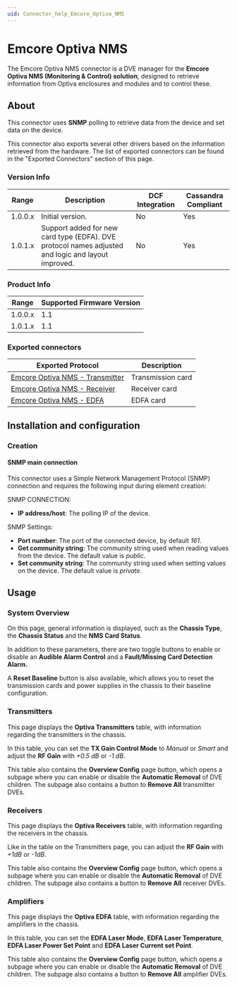 ```yaml
---
uid: Connector_help_Emcore_Optiva_NMS
---
```


# Emcore Optiva NMS

The Emcore Optiva NMS connector is a DVE manager for the **Emcore Optiva NMS (Monitoring & Control) solution**, designed to retrieve information from Optiva enclosures and modules and to control these.

## About

This connector uses **SNMP** polling to retrieve data from the device and set data on the device.

This connector also exports several other drivers based on the information retrieved from the hardware. The list of exported connectors can be found in the "Exported Connectors" section of this page.

### Version Info

| **Range** | **Description**                                                                                    | **DCF Integration** | **Cassandra Compliant** |
|------------------|----------------------------------------------------------------------------------------------------|---------------------|-------------------------|
| 1.0.0.x          | Initial version.                                                                                   | No                  | Yes                     |
| 1.0.1.x          | Support added for new card type (EDFA). DVE protocol names adjusted and logic and layout improved. | No                  | Yes                     |

### Product Info

| Range | Supported Firmware Version |
|------------------|-----------------------------|
| 1.0.0.x          | 1.1                         |
| 1.0.1.x          | 1.1                         |

### Exported connectors

| **Exported Protocol**                                                                          | **Description**   |
|------------------------------------------------------------------------------------------------|-------------------|
| [Emcore Optiva NMS - Transmitter](xref:Connector_help_Emcore_Optiva_NMS_-_Transmitter) | Transmission card |
| [Emcore Optiva NMS - Receiver](xref:Connector_help_Emcore_Optiva_NMS_-_Receiver)       | Receiver card     |
| [Emcore Optiva NMS - EDFA](xref:Connector_help_Emcore_Optiva_NMS_-_EDFA)               | EDFA card         |

## Installation and configuration

### Creation

#### SNMP main connection

This connector uses a Simple Network Management Protocol (SNMP) connection and requires the following input during element creation:

SNMP CONNECTION:

- **IP address/host**: The polling IP of the device.

SNMP Settings:

- **Port number**: The port of the connected device, by default *161*.
- **Get community string**: The community string used when reading values from the device. The default value is *public.*
- **Set community string**: The community string used when setting values on the device. The default value is *private*.

## Usage

### System Overview

On this page, general information is displayed, such as the **Chassis Type**, the **Chassis Status** and the **NMS Card Status**.

In addition to these parameters, there are two toggle buttons to enable or disable an **Audible Alarm Control** and a **Fault/Missing Card Detection Alarm.**

A **Reset Baseline** button is also available, which allows you to reset the transmission cards and power supplies in the chassis to their baseline configuration.

### Transmitters

This page displays the **Optiva Transmitters** table, with information regarding the transmitters in the chassis.

In this table, you can set the **TX Gain Control Mode** to *Manual* or *Smart* and adjust the **RF Gain** with *+0.5 dB* or *-1 dB*.

This table also contains the **Overview Config** page button, which opens a subpage where you can enable or disable the **Automatic Removal** of DVE children. The subpage also contains a button to **Remove All** transmitter DVEs.

### Receivers

This page displays the **Optiva Receivers** table, with information regarding the receivers in the chassis.

Like in the table on the Transmitters page, you can adjust the **RF Gain** with *+1dB* or *-1dB*.

This table also contains the **Overview Config** page button, which opens a subpage where you can enable or disable the **Automatic Removal** of DVE children. The subpage also contains a button to **Remove All** receiver DVEs.

### Amplifiers

This page displays the **Optiva EDFA** table, with information regarding the amplifiers in the chassis.

In this table, you can set the **EDFA Laser Mode**, **EDFA Laser Temperature**, **EDFA Laser Power Set Point** and **EDFA Laser Current set Point**.

This table also contains the **Overview Config** page button, which opens a subpage where you can enable or disable the **Automatic Removal** of DVE children. The subpage also contains a button to **Remove All** amplifier DVEs.
